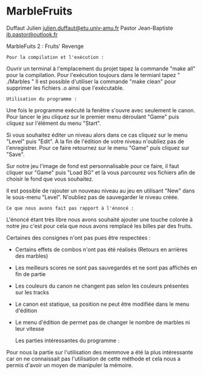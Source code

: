 # MarbleFruits


Duffaut Julien       julien.duffaut@etu.univ-amu.fr
Pastor Jean-Baptiste jb.pastor@outlook.fr


MarbleFuits 2 : Fruits' Revenge


	Pour la compilation et l'exécution : 

Ouvrir un terminal à l'emplacement du projet tapez la commande "make all" pour la compilation.
Pour l'exécution toujours dans le termianl tapez " ./Marbles "
Il est possible d'utiliser la commande "make clean" pour supprimer les fichiers .o ainsi que l'exécutable.


	Utilisation du programme : 

Une fois le programme exécuté la fenêtre s'ouvre avec seulement le canon. 
Pour lancer le jeu cliquez sur le premier menu déroulant "Game" puis cliquez sur l'élément du menu "Start".

Si vous souhaitez éditer un niveau alors dans ce cas cliquez sur le menu "Level" puis "Edit". A la fin de l'édition de votre niveau n'oubliez pas de l'enregistrer.
Pour ce faire retournez sur le menu "Game" puis cliquez sur "Save".

Sur notre jeu l'image de fond est personnalisable pour ce faire, il faut cliquer sur "Game" puis "Load BG" et là vous parcourez vos fichiers afin de choisir le fond que vous souhaitez.

Il est possible de rajouter un nouveau niveau au jeu en utilisant "New" dans le sous-menu "Level". N'oubliez pas de sauvegarder le niveau créée.


	Ce que nous avons fait pas rapport à l'énoncé : 

L'énoncé étant très libre nous avons souhaité ajouter une touche colorée à notre jeu c'est pour cela que nous avons remplacé les billes par des fruits.

Certaines des consignes n'ont pas pues être respectées :
- Certains effets de combos n'ont pas été réalisés (Retours en arrières des marbles)
- Les meilleurs scores ne sont pas sauvegardés et ne sont pas affichés en fin de partie
- Les couleurs du canon ne changent pas selon les couleurs présentes sur les tracks
- Le canon est statique, sa position ne peut être modifiée dans le menu d'édition
- Le menu d'édition de permet pas de changer le nombre de marbles ni leur vitesse


	Les parties intéressantes du programme :

Pour nous la partie sur l'utilisation des memmove a été la plus intéressante car on ne connaissait pas l'utilisation de cette méthode et cela nous a permis d'avoir un moyen de manipuler la mémoire.
